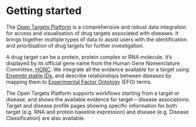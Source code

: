 # Getting started

The [Open Targets Platform](http://www.targetvalidation.org/) is a comprehensive and robust data integration for access and visualisation of  drug targets associated with diseases. It brings together multiple types of data to assist users with the identification and prioritisation of drug targets for further investigation.

A drug target can be a protein, protein complex or RNA molecule. It’s displayed by its official gene name from the Human Gene Nomenclature Committee, [HGNC](http://www.genenames.org/). We integrate all the evidence available for a target using [Ensembl stable IDs](http://www.ensembl.org/info/genome/stable_ids/index.html), and describe relationships between diseases by mapping them to [Experimental Factor Ontology](http://www.ebi.ac.uk/efo/) \(EFO\) terms.

The Open Targets Platform supports workflows starting from a target or disease, and shows the available evidence for target – disease associations. Target and disease profile pages showing specific information for both target \(e.g. RNA and protein baseline expression\) and disease \(e.g. Disease Classification\) are also available.

